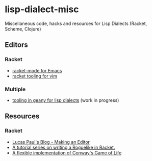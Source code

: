 # lisp-dialect-misc
Miscellaneous code, hacks and resources for Lisp Dialects (Racket, Scheme, Clojure)

## Editors

### Racket
* [racket-mode for Emacs](https://github.com/greghendershott/racket-mode)
* [racket tooling for vim](https://github.com/wlangstroth/vim-racket)

### Multiple
* [tooling in geany for lisp dialects](https://github.com/quipa/geany/tree/lisp_dialects) (work in progress)

## Resources

### Racket
* [Lucas Paul's Blog - Making an Editor](www.cs.yale.edu/homes/lucas.paul/posts/2017-07-31-making-an-editor.html)
* [A tutorial series on writing a Roguelike in Racket.](https://github.com/jpverkamp/racket-roguelike)
* [A flexible implementation of Conway's Game of Life](https://www.refsmmat.com/posts/2016-01-25-conway-game-of-life.html)
